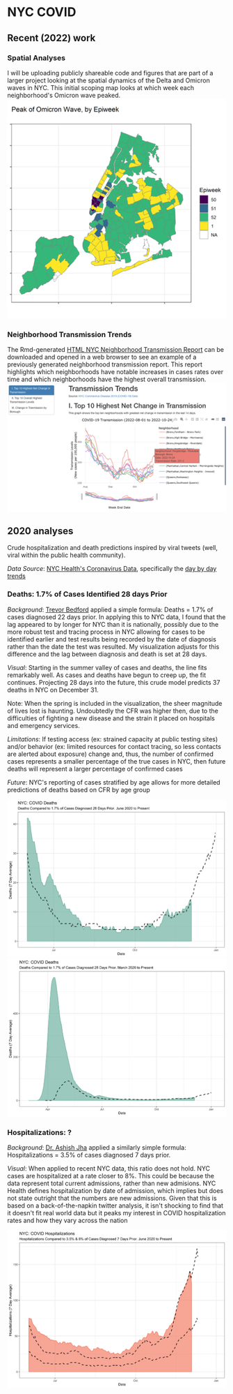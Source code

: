 # NYC COVID

## Recent (2022) work

### Spatial Analyses
I will be uploading publicly shareable code and figures that are part of a larger project looking at the spatial dynamics of the Delta and Omicron waves in NYC. This initial scoping map looks at which week each neighborhood's Omicron wave peaked. 
![Omicron Wave Map](https://github.com/stklem/nyc_covid/blob/main/spatial_analyses/omicron_caserate_peak_map.png)

### Neighborhood Transmission Trends
The Rmd-generated [HTML NYC Neighborhood Transmission Report](https://github.com/stklem/nyc_covid/blob/main/TransmissionTrendsClean.html) can be downloaded and opened in a web browser to see an example of a previously generated neighborhood transmission report. This report highlights which neighborhoods have notable increases in cases rates over time and which neighborhoods have the highest overall transmission. 
![Example Transmission report](https://github.com/stklem/nyc_covid/blob/main/neighborhood_transmission_increase_20221024.png)

## 2020 analyses

Crude hospitalization and death predictions inspired by viral tweets (well, viral within the public health community).

*Data Source*: [NYC Health's Coronavirus Data](https://github.com/nychealth/coronavirus-data), specifically the [day by day trends](https://github.com/nychealth/coronavirus-data/blob/master/trends/data-by-day.csv)

### Deaths: 1.7% of Cases Identified 28 days Prior

*Background*: [Trevor Bedford](https://twitter.com/trvrb/status/1334684100565725195?s=20) applied a simple formula: Deaths = 1.7% of cases diagnosed 22 days prior. In applying this to NYC data, I found that the lag appeared to by longer for NYC than it is nationally, possibly due to the more robust test and tracing process in NYC allowing for cases to be identified earlier and test results being recorded by the date of diagnosis rather than the date the test was resulted. My visualization adjusts for this difference and the lag between diagnosis and death is set at 28 days. 

*Visual*: Starting in the summer valley of cases and deaths, the line fits remarkably well. As cases and deaths have begun to creep up, the fit continues. Projecting 28 days into the future, this crude model predicts 37 deaths in NYC on December 31. 

Note: When the spring is included in the visualization, the sheer magnitude of lives lost is haunting. Undoubtedly the CFR was higher then, due to the difficulties of fighting a new disease and the strain it placed on hospitals and emergency services. 

*Limitations*: If testing access (ex: strained capacity at public testing sites) and/or behavior (ex: limited resources for contact tracing, so less contacts are alerted about exposure) change and, thus, the number of confirmed cases represents a smaller percentage of the true cases in NYC, then future deaths will represent a larger percentage of confirmed cases

*Future*: NYC's reporting of cases stratified by age allows for more detailed predictions of deaths based on CFR by age group

![Crude Mortality Estimates](output/nyc_mortality_prediction.png)
![Crude Mortality Estimates Including Spring](output/nyc_mortality_prediction_all.png)


### Hospitalizations: ?

*Background*: [Dr. Ashish Jha](https://twitter.com/ashishkjha/status/1333636842307137537?s=20) applied a similarly simple formula: Hospitalizations = 3.5% of cases diagnosed 7 days prior. 

*Visual*: When applied to recent NYC data, this ratio does not hold. NYC cases are hospitalized at a rate closer to 8%. This could be because the data represent total current admissions, rather than new admisions. NYC Health defines hospitalization by date of admission, which implies but does not state outright that the numbers are new admissions. Given that this is based on a back-of-the-napkin twitter analysis, it isn't shocking to find that it doesn't fit real world data but it peaks my interest in COVID hospitalization rates and how they vary across the nation

![Crude Hospitalization Estimates](output/nyc_hospitalization_prediction.png)
